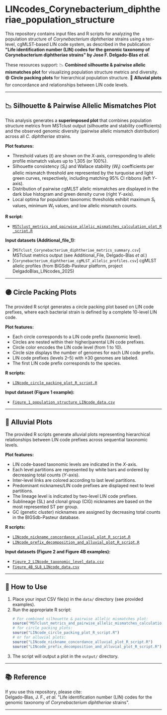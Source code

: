# LINcodes_Corynebacterium_diphtheriae_population_structure

This repository contains input files and R scripts for analyzing the population structure of *Corynebacterium diphtheriae* strains using a ten-level, cgMLST-based LIN code system, as described in the publication:  
**"Life identification number (LIN) codes for the genomic taxonomy of Corynebacterium diphtheriae strains" by Jose F. Delgado-Blas *et al.***

These resources support:
 📉 **Combined silhouette & pairwise allelic mismatches plot** for visualizing population structure metrics and diversity.
 🟣 **Circle packing plots** for hierarchical population structure.
 🌊 **Alluvial plots** for concordance and relationships between LIN code levels.

---

## 📉 Silhouette & Pairwise Allelic Mismatches Plot

This analysis generates a **superimposed plot** that combines population structure metrics from MSTclust output (silhouette and stability coefficients) and the observed genomic diversity (pairwise allelic mismatch distribution) across all *C. diphtheriae* strains.

**Plot features:**
- Threshold values (*t*) are shown on the *X*-axis, corresponding to allelic profile mismatch values up to 1,305 (or 100%).
- Silhouette consistency (*S*<sub>t</sub>) and Wallace stability (*W*<sub>t</sub>) coefficients per allelic mismatch threshold are represented by the turquoise and light green curves, respectively, including matching 95% CI ribbons (left *Y*-axis).
- Distribution of pairwise cgMLST allelic mismatches are displayed in the dark blue histogram and green density curve (right *Y*-axis).
- Local optima for population taxonomic thresholds exhibit maximum *S*<sub>t</sub> values, minimum *W*<sub>t</sub> values, and low allelic mismatch counts.

**R script:**  
- [`MSTclust_metrics_and_pairwise_allelic_mismatches_calculation_plot_R_script.R`](MSTclust_metrics_and_pairwise_allelic_mismatches_calculation_plot_R_script.R)

**Input datasets (Additional_file_1):**
- [`MSTclust_Corynebacterium_diphtheriae_metrics_summary.csv`]  
  MSTclust metrics output (see Additional_File, Delgado-Blas *et al.*)
- [`Corynebacterium_diphtheriae_cgMLST_allelic_profiles.csv`] 
  cgMLST allelic profiles (from BIGSdb-Pasteur platform, project DelgadoBlas_LINcodes_2025)

---
  
## 🟣 Circle Packing Plots

The provided R script generates a circle packing plot based on LIN code prefixes, where each bacterial strain is defined by a complete 10-level LIN code.

**Plot features:**
- Each circle corresponds to a LIN code prefix (taxonomic level).
- Circles are nested within their higher/parental LIN code prefixes.
- Circle color encodes the LIN code level (from 1 to 10).
- Circle size displays the number of genomes for each LIN code prefix.
- LIN code prefixes (levels 2–5) with ≥30 genomes are labeled.
- The first LIN code prefix corresponds to the species.

**R scripts:**  
- [`LINcode_circle_packing_plot_R_script.R`](LINcode_circle_packing_plot_R_script.R)

**Input dataset (Figure 1 example):**  
- [`Figure_1_population_structure_LINcode_data.csv`](Figure_1_population_structure_LINcode_data.csv)
  
---

## 🌊 Alluvial Plots

The provided R scripts generate alluvial plots representing hierarchical relationships between LIN code prefixes across sequential taxonomic levels.

**Plot features:**
- LIN code-based taxonomic levels are indicated in the *X*-axis.
- Each level partitions are represented by white bars and ordered by decreasing total counts (*Y*-axis).
- Inter-level links are colored according to last level partitions.
- Predominant nicknames/LIN code prefixes are displayed next to level partitions.
- The lineage level is indicated by two-level LIN code prefixes.
- Sublineage (SL) and clonal group (ClG) nicknames are based on the most represented ST per group.
- GC (genetic cluster) nicknames are assigned by decreasing total counts in the BIGSdb-Pasteur database.

**R scripts:**  
- [`LINcode_nickname_concordance_alluvial_plot_R_script.R`](LINcode_nickname_concordance_alluvial_plot_R_script.R)  
- [`LINcode_prefix_decomposition_and_alluvial_plot_R_script.R`](LINcode_prefix_decomposition_and_alluvial_plot_R_script.R)

**Input datasets (Figure 2 and Figure 4B examples):**  
- [`Figure_2_LINcode_taxonomic_level_data.csv`](Figure_2_LINcode_taxonomic_level_data.csv)  
- [`Figure_4B_SL8_LINcode_data.csv`](Figure_4B_SL8_LINcode_data.csv)

---

## 🚀 How to Use

1. Place your input CSV file(s) in the `data/` directory (see provided examples).
2. Run the appropriate R script:  
    ```r
    # For combined silhouette & pairwise allelic mismatches plot:
    source("MSTclust_metrics_and_pairwise_allelic_mismatches_calculation_plot_R_script.R")
    # for circle packing plots:
    source("LINcode_circle_packing_plot_R_script.R")
    # or for alluvial plots:
    source("LINcode_nickname_concordance_alluvial_plot_R_script.R")
    source("LINcode_prefix_decomposition_and_alluvial_plot_R_script.R")
    ```
3. The script will output a plot in the `output/` directory.

---

## 📚 Reference

If you use this repository, please cite:  
Delgado-Blas, J. F., *et al.* "Life identification number (LIN) codes for the genomic taxonomy of *Corynebacterium diphtheriae* strains".

---
